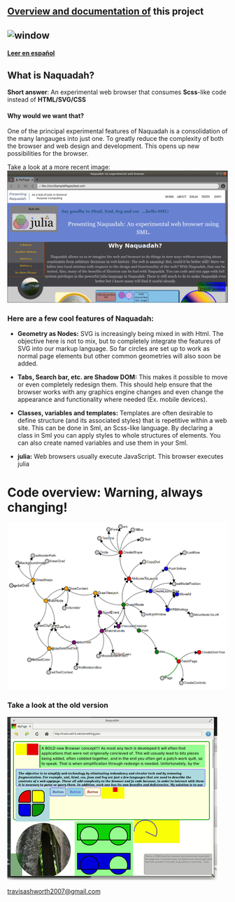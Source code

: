 
## [Overview and documentation of](https://github.com/TravisA9/NaquadahBrowser/tree/master/src) this project
![window](doc/figures/NaquadahMay2018.gif)
---
#### [Leer en español](/Español.md)

## What is Naquadah?

**Short answer**: An experimental web browser that consumes **Scss**-like code instead of **HTML/SVG/CSS**

#### Why would we want that?

One of the principal experimental features of Naquadah is a consolidation of the many langauges into just one. To greatly reduce the complexity of both the browser and web design and development. This opens up new possibilities for the browser.


Take a look at a more recent image:
![window](doc/figures/Naquadah-sml.png)






### Here are a few cool features of Naquadah:

* **Geometry as Nodes:** SVG is increasingly being mixed in with Html. The objective here is not to mix, but to completely integrate the features of SVG into our markup language. So far circles are set up to work as normal page elements but other common geometries will also soon be added.

* **Tabs, Search bar, etc. are Shadow DOM:**  This makes it possible to move or even completely redesign them. This should help ensure that the browser works with any graphics engine changes and even change the appearance and functionality where needed \(Ex. mobile devices\).

* **Classes, variables and templates:** Templates are often desirable to define structure (and its associated styles) that is repetitive within a web site. This can be done in Sml, an Scss-like language. By declaring a class in Sml you can apply styles to whole structures of elements. You can also create named variables and use them in your Sml.

* **julia:** Web browsers usually execute JavaScript. This browser executes julia



# Code overview: Warning, always changing!

![window](doc/figures/projectMap.png) 


### Take a look at the old version

![window](doc/figures/browser-1.gif)

travisashworth2007@gmail.com
